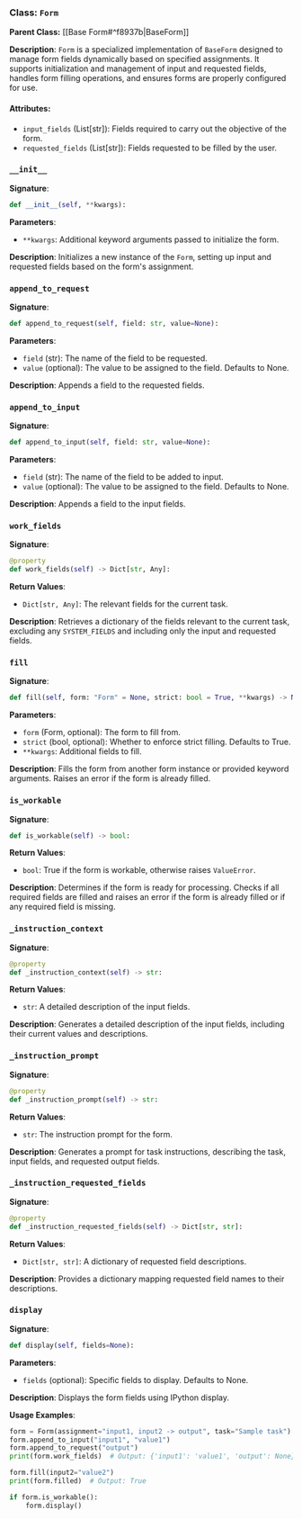 
### Class: `Form`

**Parent Class:** [[Base Form#^f8937b|BaseForm]]

**Description**:
`Form` is a specialized implementation of `BaseForm` designed to manage form fields dynamically based on specified assignments. It supports initialization and management of input and requested fields, handles form filling operations, and ensures forms are properly configured for use.

#### Attributes:
- `input_fields` (List[str]): Fields required to carry out the objective of the form.
- `requested_fields` (List[str]): Fields requested to be filled by the user.

### `__init__`

**Signature**:
```python
def __init__(self, **kwargs):
```

**Parameters**:
- `**kwargs`: Additional keyword arguments passed to initialize the form.

**Description**:
Initializes a new instance of the `Form`, setting up input and requested fields based on the form's assignment.

### `append_to_request`

**Signature**:
```python
def append_to_request(self, field: str, value=None):
```

**Parameters**:
- `field` (str): The name of the field to be requested.
- `value` (optional): The value to be assigned to the field. Defaults to None.

**Description**:
Appends a field to the requested fields.

### `append_to_input`

**Signature**:
```python
def append_to_input(self, field: str, value=None):
```

**Parameters**:
- `field` (str): The name of the field to be added to input.
- `value` (optional): The value to be assigned to the field. Defaults to None.

**Description**:
Appends a field to the input fields.

### `work_fields`

**Signature**:
```python
@property
def work_fields(self) -> Dict[str, Any]:
```

**Return Values**:
- `Dict[str, Any]`: The relevant fields for the current task.

**Description**:
Retrieves a dictionary of the fields relevant to the current task, excluding any `SYSTEM_FIELDS` and including only the input and requested fields.

### `fill`

**Signature**:
```python
def fill(self, form: "Form" = None, strict: bool = True, **kwargs) -> None:
```

**Parameters**:
- `form` (Form, optional): The form to fill from.
- `strict` (bool, optional): Whether to enforce strict filling. Defaults to True.
- `**kwargs`: Additional fields to fill.

**Description**:
Fills the form from another form instance or provided keyword arguments. Raises an error if the form is already filled.

### `is_workable`

**Signature**:
```python
def is_workable(self) -> bool:
```

**Return Values**:
- `bool`: True if the form is workable, otherwise raises `ValueError`.

**Description**:
Determines if the form is ready for processing. Checks if all required fields are filled and raises an error if the form is already filled or if any required field is missing.

### `_instruction_context`

**Signature**:
```python
@property
def _instruction_context(self) -> str:
```

**Return Values**:
- `str`: A detailed description of the input fields.

**Description**:
Generates a detailed description of the input fields, including their current values and descriptions.

### `_instruction_prompt`

**Signature**:
```python
@property
def _instruction_prompt(self) -> str:
```

**Return Values**:
- `str`: The instruction prompt for the form.

**Description**:
Generates a prompt for task instructions, describing the task, input fields, and requested output fields.

### `_instruction_requested_fields`

**Signature**:
```python
@property
def _instruction_requested_fields(self) -> Dict[str, str]:
```

**Return Values**:
- `Dict[str, str]`: A dictionary of requested field descriptions.

**Description**:
Provides a dictionary mapping requested field names to their descriptions.

### `display`

**Signature**:
```python
def display(self, fields=None):
```

**Parameters**:
- `fields` (optional): Specific fields to display. Defaults to None.

**Description**:
Displays the form fields using IPython display.

**Usage Examples**:
```python
form = Form(assignment="input1, input2 -> output", task="Sample task")
form.append_to_input("input1", "value1")
form.append_to_request("output")
print(form.work_fields)  # Output: {'input1': 'value1', 'output': None}

form.fill(input2="value2")
print(form.filled)  # Output: True

if form.is_workable():
    form.display()
```
